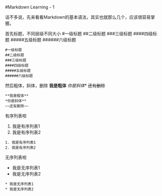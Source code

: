 #Markdown Learning - 1

话不多说，先来看看Markdown的基本语法，其实也就那么几个，应该很容易掌握。

首先标题，不同层级不同大小
#一级标题
##二级标题
###三级标题
####四级标题
#####五级标题
######六级标题
```
#一级标题
##二级标题
###三级标题
####四级标题
#####五级标题
######六级标题
```

然后粗体，斜体，删除
**我是粗体**
*你是斜体**
~~还有删除~~
```
**我是粗体**
*你是斜体**
~~还有删除~~
```

有序列表啦
1. 我是有序列表1
2. 我是有序列表2
```
1. 我是有序列表1
2. 我是有序列表2
```

无序列表啦
* 我是无序列表1
* 我是无序列表2
```
* 我是无序列表1
* 我是无序列表2
```